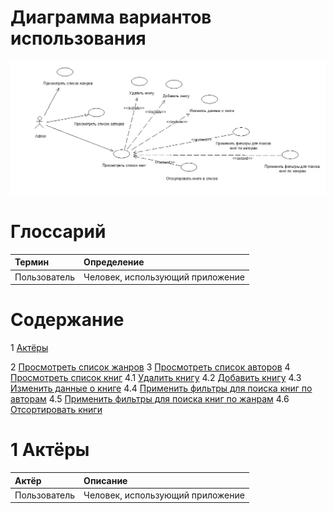 # Диаграмма вариантов использования

![Диаграмма вариантов использования](https://github.com/zazzzal/WEB-Library/blob/master/diagrams/useCase.jpeg)
  
# Глоссарий

| Термин | Определение |
|:--|:--|
| Пользователь | Человек, использующий приложение |

# Содержание
1 [Актёры](#actors)  

2 [Просмотреть список жанров](#show_genres)
3 [Просмотреть список авторов](#show_authors)
4 [Просмотреть список книг](#show_list_of_books)
4.1 [Удалить книгу](#delete_book)
4.2 [Добавить книгу](#add_book)
4.3 [Изменить данные о книге](#change_data)
4.4 [Применить фильтры для поиска книг по авторам](#add_filters_author)
4.5 [Применить фильтры для поиска книг по жанрам](#add_filters_genre)
4.6 [Отсортировать книги](#sort)

<a name="actors"/>

# 1 Актёры

| Актёр | Описание |
|:--|:--|
| Пользователь | Человек, использующий приложение |


